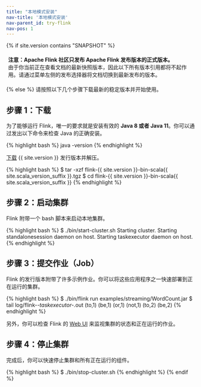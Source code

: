 ```yaml
---
title: "本地模式安装"
nav-title: '本地模式安装'
nav-parent_id: try-flink
nav-pos: 1
---
```

<!--
Licensed to the Apache Software Foundation (ASF) under one
or more contributor license agreements.  See the NOTICE file
distributed with this work for additional information
regarding copyright ownership.  The ASF licenses this file
to you under the Apache License, Version 2.0 (the
"License"); you may not use this file except in compliance
with the License.  You may obtain a copy of the License at

  http://www.apache.org/licenses/LICENSE-2.0

Unless required by applicable law or agreed to in writing,
software distributed under the License is distributed on an
"AS IS" BASIS, WITHOUT WARRANTIES OR CONDITIONS OF ANY
KIND, either express or implied.  See the License for the
specific language governing permissions and limitations
under the License.
-->
 
{% if site.version contains "SNAPSHOT" %}
<p style="border-radius: 5px; padding: 5px" class="bg-danger">
  <b>
  注意：Apache Flink 社区只发布 Apache Flink 发布版本的正式版本。
  </b><br>
  由于你当前正在查看文档的最新快照版本，因此以下所有版本引用都将不起作用。请通过菜单左侧的发布选择器将文档切换到最新发布的版本。
</p>
{% else %}
请按照以下几个步骤下载最新的稳定版本并开始使用。

<a name="step-1-download"></a>

## 步骤 1：下载

为了能够运行 Flink，唯一的要求就是安装有效的 __Java 8 或者 Java 11__。你可以通过发出以下命令来检查 Java 的正确安装。

{% highlight bash %}
java -version
{% endhighlight %}

[下载](https://flink.apache.org/downloads.html) {{ site.version }} 发行版本并解压。

{% highlight bash %}
$ tar -xzf flink-{{ site.version }}-bin-scala{{ site.scala_version_suffix }}.tgz
$ cd flink-{{ site.version }}-bin-scala{{ site.scala_version_suffix }}
{% endhighlight %}

<a name="step-2-start-a-cluster"></a>

## 步骤 2：启动集群

Flink 附带一个 bash 脚本来启动本地集群。

{% highlight bash %}
$ ./bin/start-cluster.sh
Starting cluster.
Starting standalonesession daemon on host.
Starting taskexecutor daemon on host.
{% endhighlight %}

<a name="step-3-submit-a-job"></a>

## 步骤 3：提交作业（Job）

Flink 的发行版本附带了许多示例作业。你可以将这些应用程序之一快速部署到正在运行的集群。

{% highlight bash %}
$ ./bin/flink run examples/streaming/WordCount.jar
$ tail log/flink-*-taskexecutor-*.out
  (to,1)
  (be,1)
  (or,1)
  (not,1)
  (to,2)
  (be,2)
{% endhighlight %}

另外，你可以检查 Flink 的 [Web UI](http://localhost:8080) 来监视集群的状态和正在运行的作业。

<a name="step-4-stop-the-cluster"></a>

## 步骤 4：停止集群

完成后，你可以快速停止集群和所有正在运行的组件。

{% highlight bash %}
$ ./bin/stop-cluster.sh
{% endhighlight %}
{% endif %}
